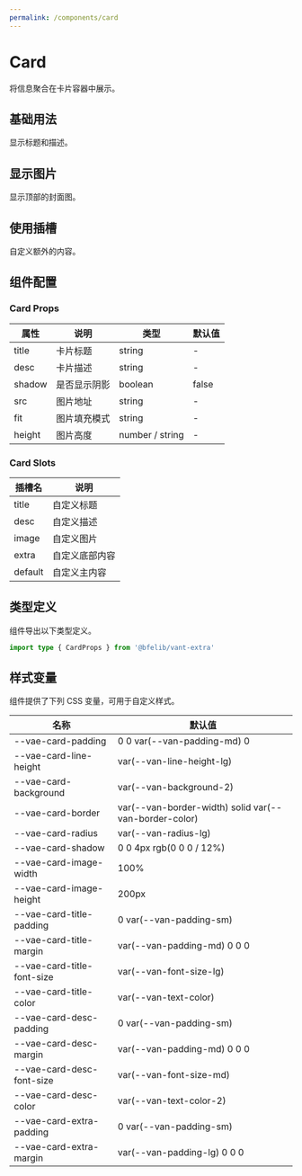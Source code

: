 ```yaml
---
permalink: /components/card
---
```


# Card

将信息聚合在卡片容器中展示。

## 基础用法

显示标题和描述。

<demo src="./__demos__/basic.vue"></demo>

## 显示图片

显示顶部的封面图。

<demo src="./__demos__/image.vue"></demo>

## 使用插槽

自定义额外的内容。

<demo src="./__demos__/slot.vue"></demo>

## 组件配置

### Card Props

| 属性   | 说明         | 类型            | 默认值 |
| ------ | ------------ | --------------- | ------ |
| title  | 卡片标题     | string          | -      |
| desc   | 卡片描述     | string          | -      |
| shadow | 是否显示阴影 | boolean         | false  |
| src    | 图片地址     | string          | -      |
| fit    | 图片填充模式 | string          | -      |
| height | 图片高度     | number / string | -      |

### Card Slots

| 插槽名  | 说明           |
| ------- | -------------- |
| title   | 自定义标题     |
| desc    | 自定义描述     |
| image   | 自定义图片     |
| extra   | 自定义底部内容 |
| default | 自定义主内容   |

## 类型定义

组件导出以下类型定义。

```ts
import type { CardProps } from '@bfelib/vant-extra'
```

## 样式变量

组件提供了下列 CSS 变量，可用于自定义样式。

| 名称                       | 默认值                                                |
| -------------------------- | ----------------------------------------------------- |
| --vae-card-padding         | 0 0 var(--van-padding-md) 0                           |
| --vae-card-line-height     | var(--van-line-height-lg)                             |
| --vae-card-background      | var(--van-background-2)                               |
| --vae-card-border          | var(--van-border-width) solid var(--van-border-color) |
| --vae-card-radius          | var(--van-radius-lg)                                  |
| --vae-card-shadow          | 0 0 4px rgb(0 0 0 / 12%)                              |
| --vae-card-image-width     | 100%                                                  |
| --vae-card-image-height    | 200px                                                 |
| --vae-card-title-padding   | 0 var(--van-padding-sm)                               |
| --vae-card-title-margin    | var(--van-padding-md) 0 0 0                           |
| --vae-card-title-font-size | var(--van-font-size-lg)                               |
| --vae-card-title-color     | var(--van-text-color)                                 |
| --vae-card-desc-padding    | 0 var(--van-padding-sm)                               |
| --vae-card-desc-margin     | var(--van-padding-md) 0 0 0                           |
| --vae-card-desc-font-size  | var(--van-font-size-md)                               |
| --vae-card-desc-color      | var(--van-text-color-2)                               |
| --vae-card-extra-padding   | 0 var(--van-padding-sm)                               |
| --vae-card-extra-margin    | var(--van-padding-lg) 0 0 0                           |
